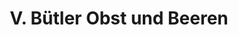---
title: "V. Bütler Obst und Beeren"
url: /waedenswil/v-buetler-obst-und-beeren/
shop: Hofladen
---